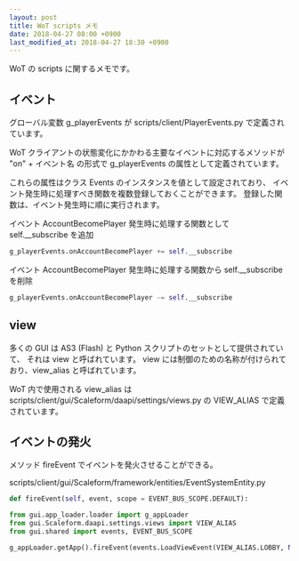 ```yaml
---
layout: post
title: WoT scripts メモ
date: 2018-04-27 08:00 +0900
last_modified_at: 2018-04-27 18:30 +0900
---
```


WoT の scripts に関するメモです。

## イベント

グローバル変数 g_playerEvents が scripts/client/PlayerEvents.py で定義されています。

WoT クライアントの状態変化にかかわる主要なイベントに対応するメソッドが
"on" + イベント名
の形式で g_playerEvents の属性として定義されています。

これらの属性はクラス Events のインスタンスを値として設定されており、
イベント発生時に処理すべき関数を複数登録しておくことができます。
登録した関数は、イベント発生時に順に実行されます。

イベント AccountBecomePlayer 発生時に処理する関数として self.__subscribe を追加
```python
g_playerEvents.onAccountBecomePlayer += self.__subscribe
```

イベント AccountBecomePlayer 発生時に処理する関数から self.__subscribe を削除
```python
g_playerEvents.onAccountBecomePlayer -= self.__subscribe
```


## view

多くの GUI は AS3 (Flash) と Python スクリプトのセットとして提供されていて、
それは view と呼ばれています。
view には制御のための名称が付けられており、view_alias と呼ばれています。

WoT 内で使用される view_alias は scripts/client/gui/Scaleform/daapi/settings/views.py の
VIEW_ALIAS で定義されています。


## イベントの発火

メソッド fireEvent でイベントを発火させることができる。

scripts/client/gui/Scaleform/framework/entities/EventSystemEntity.py
```python
def fireEvent(self, event, scope = EVENT_BUS_SCOPE.DEFAULT):
```

```python
from gui.app_loader.loader import g_appLoader
from gui.Scaleform.daapi.settings.views import VIEW_ALIAS
from gui.shared import events, EVENT_BUS_SCOPE

g_appLoader.getApp().fireEvent(events.LoadViewEvent(VIEW_ALIAS.LOBBY, None), scope=EVENT_BUS_SCOPE.LOBBY)
```